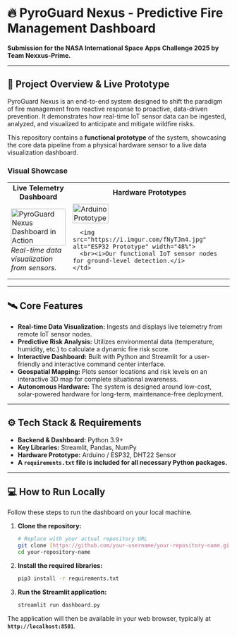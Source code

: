 # 🔥 PyroGuard Nexus - Predictive Fire Management Dashboard

**Submission for the NASA International Space Apps Challenge 2025 by Team Nexxus-Prime.**

---

## 📖 Project Overview & Live Prototype

PyroGuard Nexus is an end-to-end system designed to shift the paradigm of fire management from reactive response to proactive, data-driven prevention. It demonstrates how real-time IoT sensor data can be ingested, analyzed, and visualized to anticipate and mitigate wildfire risks.

This repository contains a **functional prototype** of the system, showcasing the core data pipeline from a physical hardware sensor to a live data visualization dashboard.

### Visual Showcase

<table>
  <tr>
    <td align="center"><b>Live Telemetry Dashboard</b></td>
    <td align="center"><b>Hardware Prototypes</b></td>
  </tr>
  <tr>
    <td>
      <img src="https://i.imgur.com/tdZqBpW.gif" alt="PyroGuard Nexus Dashboard in Action" width="100%">
      <br><i>Real-time data visualization from sensors.</i>
    </td>
    <td>
      <img src="https://i.imgur.com/GAjETks.jpg" alt="Arduino Prototype" width="48%">
      
      <img src="https://i.imgur.com/fNyTJm4.jpg" alt="ESP32 Prototype" width="48%">
      <br><i>Our functional IoT sensor nodes for ground-level detection.</i>
    </td>
  </tr>
</table>

---

## 🛰️ Core Features

-   **Real-time Data Visualization:** Ingests and displays live telemetry from remote IoT sensor nodes.
-   **Predictive Risk Analysis:** Utilizes environmental data (temperature, humidity, etc.) to calculate a dynamic fire risk score.
-   **Interactive Dashboard:** Built with Python and Streamlit for a user-friendly and interactive command center interface.
-   **Geospatial Mapping:** Plots sensor locations and risk levels on an interactive 3D map for complete situational awareness.
-   **Autonomous Hardware:** The system is designed around low-cost, solar-powered hardware for long-term, maintenance-free deployment.

---

## ⚙️ Tech Stack & Requirements

-   **Backend & Dashboard:** Python 3.9+
-   **Key Libraries:** Streamlit, Pandas, NumPy
-   **Hardware Prototype:** Arduino / ESP32, DHT22 Sensor
-   **A `requirements.txt` file is included for all necessary Python packages.**

---

## 💻 How to Run Locally

Follow these steps to run the dashboard on your local machine.

1.  **Clone the repository:**
    ```bash
    # Replace with your actual repository URL
    git clone [https://github.com/your-username/your-repository-name.git](https://github.com/your-username/your-repository-name.git)
    cd your-repository-name
    ```

2.  **Install the required libraries:**
    ```bash
    pip3 install -r requirements.txt
    ```

3.  **Run the Streamlit application:**
    ```bash
    streamlit run dashboard.py
    ```

The application will then be available in your web browser, typically at **`http://localhost:8501`**.
